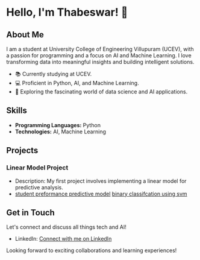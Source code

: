 # Hello, I'm Thabeswar! 👋

## About Me

I am a student at University College of Engineering Villupuram (UCEV), with a passion for programming and a focus on AI and Machine Learning. I love transforming data into meaningful insights and building intelligent solutions.

- 📚 Currently studying at UCEV.
- 💻 Proficient in Python, AI, and Machine Learning.
- 🚀 Exploring the fascinating world of data science and AI applications.

## Skills

- **Programming Languages:** Python
- **Technologies:** AI, Machine Learning

## Projects

### Linear Model Project
- Description: My first project involves implementing a linear model for predictive analysis.
- [student preformance predictive model](https://github.com/Thabeswar/machine-Learning.git)
  [binary classifcation using svm](https://github.com/Thabeswar/machine-Learning/tree/main/binary%20classification%20using%20svm)
## Get in Touch

Let's connect and discuss all things tech and AI!

- LinkedIn: [Connect with me on LinkedIn](https://www.linkedin.com/in/thabes28)

Looking forward to exciting collaborations and learning experiences!
